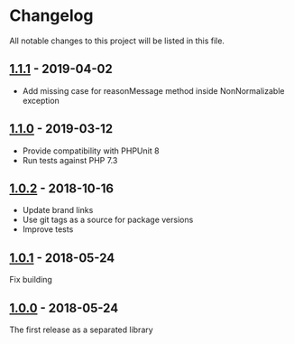 [1.0.0]: https://github.com/real-digital/gtin-validator/commits/1.0.0
[1.0.1]: https://github.com/real-digital/gtin-validator/commits/1.0.1
[1.0.2]: https://github.com/real-digital/gtin-validator/commits/1.0.2
[1.1.0]: https://github.com/real-digital/gtin-validator/commits/1.1.0
[1.1.1]: https://github.com/real-digital/gtin-validator/commits/1.1.1

# Changelog

All notable changes to this project will be listed in this file.

## [1.1.1] - 2019-04-02

- Add missing case for reasonMessage method inside NonNormalizable exception

## [1.1.0] - 2019-03-12

- Provide compatibility with PHPUnit 8
- Run tests against PHP 7.3

## [1.0.2] - 2018-10-16

- Update brand links
- Use git tags as a source for package versions
- Improve tests

## [1.0.1] - 2018-05-24

Fix building

## [1.0.0] - 2018-05-24

The first release as a separated library
